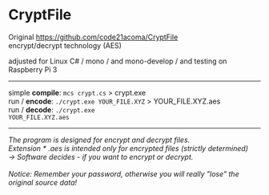# CryptFile

Original https://github.com/code21acoma/CryptFile<br />
encrypt/decrypt technology (AES)<br />

adjusted for Linux C# / mono / and mono-develop / and testing on Raspberry Pi 3<br />
<hr />

simple <b>compile</b>: <code>mcs crypt.cs</code> > crypt.exe<br />
run / <b>encode</b>: <code>./crypt.exe YOUR_FILE.XYZ</code> > YOUR_FILE.XYZ.aes<br />
run / <b>decode</b>: <code>./crypt.exe YOUR_FILE.XYZ.aes</code><br />
<hr />
<i>
The program is designed for encrypt and decrypt files.<br />
Extension * .aes  is intended only for encrypted files (strictly determined)<br />
-> Software decides - if you want to encrypt or decrypt.<br />
<br />
Notice: Remember your password, otherwise you will really "lose" the original source data!<br />
</i>
<br />

